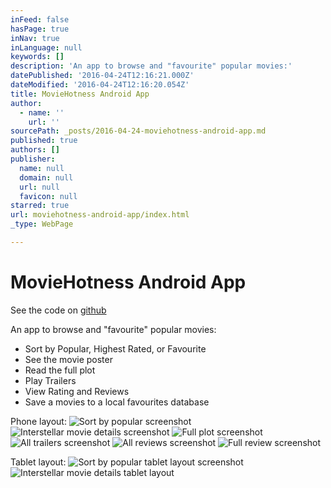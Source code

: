 ```yaml
---
inFeed: false
hasPage: true
inNav: true
inLanguage: null
keywords: []
description: 'An app to browse and "favourite" popular movies:'
datePublished: '2016-04-24T12:16:21.000Z'
dateModified: '2016-04-24T12:16:20.054Z'
title: MovieHotness Android App
author:
  - name: ''
    url: ''
sourcePath: _posts/2016-04-24-moviehotness-android-app.md
published: true
authors: []
publisher:
  name: null
  domain: null
  url: null
  favicon: null
starred: true
url: moviehotness-android-app/index.html
_type: WebPage

---
```

# MovieHotness Android App

See the code on [github][0]

An app to browse and "favourite" popular movies:

* Sort by Popular, Highest Rated, or Favourite
* See the movie poster
* Read the full plot
* Play Trailers
* View Rating and Reviews
* Save a movies to a local favourites database

Phone layout:
![Sort by popular screenshot](https://s3-us-west-2.amazonaws.com/the-grid-img/p/a60450defa1b191de0ba7d071e27be71e9559d89.png)
![Interstellar movie details screenshot](https://s3-us-west-2.amazonaws.com/the-grid-img/p/b88d43cdfb17f68041d34556cf29eb7d1a7fab1d.png)
![Full plot screenshot](https://the-grid-user-content.s3-us-west-2.amazonaws.com/a3a04cfa-c307-4fd9-9904-f34b0dfbf6d3.png)
![All trailers screenshot](https://the-grid-user-content.s3-us-west-2.amazonaws.com/d86035ee-2003-4a8b-b366-d4dde692c845.png)
![All reviews screenshot](https://the-grid-user-content.s3-us-west-2.amazonaws.com/40462b48-8a93-4c4a-a83e-4264a28c422b.png)
![Full review screenshot](https://the-grid-user-content.s3-us-west-2.amazonaws.com/a2c7b414-1d91-40a6-ab0d-0be6d2391eb1.png)

Tablet layout:
![Sort by popular tablet layout screenshot](https://the-grid-user-content.s3-us-west-2.amazonaws.com/ab0b12fc-dcb3-4a45-868f-d41b9f25e275.png)
![Interstellar movie details tablet layout](https://the-grid-user-content.s3-us-west-2.amazonaws.com/b0561dce-7c24-4104-a745-ec2dd906b0f8.png)

[0]: https://github.com/mvescovo/moviehotness